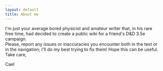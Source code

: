 ```yaml
---
layout: default
title: About me
---
```


I'm just your average bored physicist and amateur writer that, in his rare free time, had decided to create a public wiki for a friend's D&D 3.5e campaign. \
Please, report any issues or inaccuracies you encounter both in the text or in the navigation; I'll do my best trying to fix them!
Hope this can be useful. 
Take care,

Cael

